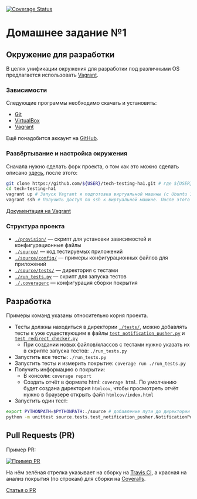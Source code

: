 [![Coverage Status](https://img.shields.io/coveralls/igorcoding/tech-testing-ha1.svg)](https://coveralls.io/r/igorcoding/tech-testing-ha1?branch=master)


# Домашнее задание №1

## Окружение для разработки

В целях унификации окружения для разработки под различными OS предлагается использовать [Vagrant](http://www.vagrantup.com/).

### Зависимости

Следующие программы необходимо скачать и установить:

- [Git](http://git-scm.com/downloads)
- [VirtualBox](https://www.virtualbox.org/wiki/Downloads)
- [Vagrant](http://www.vagrantup.com/downloads.html)

Ещё понадобится аккаунт на [GitHub](https://github.com/).

### Развёртывание и настройка окружения

Сначала нужно сделать форк проекта, о том как это можно сделать описано [здесь](https://help.github.com/articles/fork-a-repo),
после этого:

```bash
git clone https://github.com/${USER}/tech-testing-ha1.git # где ${USER} — имя вашего пользователя на GitHub
cd tech-testing-ha1
vagrant up # Запуск Vagrant и подготовка виртуальной машины (с Ubuntu 12.04)
vagrant ssh # Получить доступ по ssh к виртуальной машине. После этого все команды будут выполняться в виртаульной машине
```

[Документация на Vagrant](http://docs.vagrantup.com/v2/)

### Структура проекта

- [`./provision/`](provision/) — скрипт для установки зависимостей и конфигурационные файлы
- [`./source/`](source/) — код тестируемых приложений
- [`./source/config/`](source/config) — примеры конфигурационных файлов для приложений
- [`./source/tests/`](source/tests) — директория c тестами
- [`./run_tests.py`](run_tests.py) — скрипт для запуска тестов
- [`./.coveragerc`](.coveragerc) — конфигурация сборки покрытия

## Разработка

Примеры команд указаны относительно корня проекта.

- Тесты должны находиться в директории [`./tests/`](source/tests), можно добавлять тесты к уже существующим
в файлы [`test_notification_pusher.py`](source/tests/test_notification_pusher.py) и [`test_redirect_checker.py`](source/tests/test_redirect_checker.py)
    - При создании новых файлов/классов с тестами нужно указать их в скрипте запуска тестов: `./run_tests.py`
- Запустить все тесты: `./run_tests.py`
- Запустить тесты и измерить покрытие: `coverage run ./run_tests.py`
- Получить информацию о покрытии:
    - В консоли: `coverage report`
    - Создать отчёт в формате html: `coverage html`. По умолчанию будет создана директория `htmlcov`,
    чтобы просмотреть отчёт нужно в браузере открыть файл `htmlcov/index.html`
- Запустить один тест:
```bash
export PYTHONPATH=$PYTHONPATH:./source # добавление пути до директории source в PYTHONPATH
python -m unittest source.tests.test_notification_pusher.NotificationPusherTestCase.test_create_pidfile_example
```

## Pull Requests (PR)

Пример PR:

[![Пример PR](pr-example.png)](https://github.com/bayandin/tech-testing-ha1/pull/1)

На нём зелёная стрелка указывает на сборку на [Travis CI](https://travis-ci.org/bayandin/tech-testing-ha1/builds/36225422),
а красная на анализ покрытия (по строкам) для сборки на [Coveralls](https://coveralls.io/builds/1254508).

[Статья о PR](https://help.github.com/articles/using-pull-requests)
